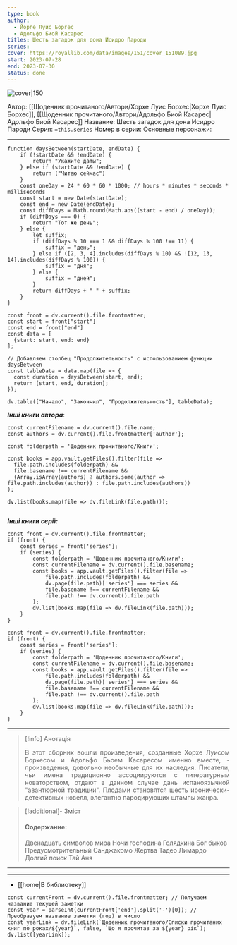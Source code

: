 ```yaml
---
type: book
author:
  - Йорге Луис Боргес
  - Адольфо Биой Касарес
titles: Шесть загадок для дона Исидро Пароди
series:
cover: https://royallib.com/data/images/151/cover_151089.jpg
start: 2023-07-28
end: 2023-07-30
status: done
---
```

![cover|150](Хорхе%20Луис%20Борхес,%20Адольфо%20Биой%20Касарес%20-%20Шесть%20загадок%20для%20дона%20Исидро%20Пароди.jpg)

Автор: [[Щоденник прочитаного/Автори/Хорхе Луис Борхес|Хорхе Луис Борхес]], [[Щоденник прочитаного/Автори/Адольфо Биой Касарес|Адольфо Биой Касарес]]
Название: Шесть загадок для дона Исидро Пароди
Серия:  `=this.series`
Номер в серии:
Основные персонажи:

---
```dataviewjs
function daysBetween(startDate, endDate) {
	if (!startDate && !endDate) { 
		return "Укажите даты"; 
	} else if (startDate && !endDate) {
		return ("Читаю сейчас")
	}
	const oneDay = 24 * 60 * 60 * 1000; // hours * minutes * seconds * milliseconds
	const start = new Date(startDate);
	const end = new Date(endDate);
	const diffDays = Math.round(Math.abs((start - end) / oneDay));
	if (diffDays === 0) {
		return "Тот же день";   
	} else {
		let suffix;     
	    if (diffDays % 10 === 1 && diffDays % 100 !== 11) {
		    suffix = "день";     
	    } else if ([2, 3, 4].includes(diffDays % 10) && ![12, 13, 14].includes(diffDays % 100)) {
			suffix = "дня";     
		} else {       
			suffix = "дней";     
		}          
		return diffDays + " " + suffix;   
	} 
}  

const front = dv.current().file.frontmatter;
const start = front["start"]
const end = front["end"]
const data = [
  {start: start, end: end}
];

// Добавляем столбец "Продолжительность" с использованием функции daysBetween
const tableData = data.map(file => {
  const duration = daysBetween(start, end);
  return [start, end, duration];
});

dv.table(["Начало", "Закончил", "Продолжительность"], tableData);
```
***Інші книги автора***:
```dataviewjs
const currentFilename = dv.current().file.name;
const authors = dv.current().file.frontmatter['author'];

const folderpath = 'Щоденник прочитаного/Книги';

const books = app.vault.getFiles().filter(file =>
  file.path.includes(folderpath) &&
  file.basename !== currentFilename &&
  (Array.isArray(authors) ? authors.some(author => file.path.includes(author)) : file.path.includes(authors))
);

dv.list(books.map(file => dv.fileLink(file.path)));


```
***Інші книги серії:***
```dataviewjs
const front = dv.current().file.frontmatter;
if (front) {
	const series = front['series'];
	if (series) {
		const folderpath = 'Щоденник прочитаного/Книги';
		const currentFilename = dv.current().file.basename;
		const books = app.vault.getFiles().filter(file =>  
			file.path.includes(folderpath) && 
			dv.page(file.path)['series'] === series && 
			file.basename !== currentFilename &&
			file.path !== dv.current().file.path 
		);
		dv.list(books.map(file => dv.fileLink(file.path)));
	}
}

```

```dataviewjs
const front = dv.current().file.frontmatter;
if (front) {
	const series = front['series'];
	if (series) {
		const folderpath = 'Щоденник прочитаного/Книги';
		const currentFilename = dv.current().file.basename;
		const books = app.vault.getFiles().filter(file =>  
			file.path.includes(folderpath) && 
			dv.page(file.path)['series'] === series && 
			file.basename !== currentFilename &&
			file.path !== dv.current().file.path 
		);
		dv.list(books.map(file => dv.fileLink(file.path)));
	}
}

```

---
>[!info] Анотація
><p align="justify">В этот сборник вошли произведения, созданные Хорхе Луисом Борхесом и Адольфо Бьоем Касаресом именно вместе, - произведения, довольно необычные для их наследия. Писатели, чьи имена традиционно ассоциируются с литературным новаторством, отдают в данном случае дань испаноязычной "авантюрной традиции". Плодами становятся шесть иронически-детективных новелл, элегантно пародирующих штампы жанра.</p>

>[!additional]- Зміст
> #### Содержание:
>
> Двенадцать символов мира
> Ночи господина Голядкина
> Бог быков
> Предусмотрительный Санджакомо
> Жертва Тадео Лимардо
> Долгий поиск Тай Аня
___

****

- [[home|В библиотеку]]
```dataviewjs
const currentFront = dv.current().file.frontmatter; // Получаем название текущей заметки
const year = parseInt(currentFront['end'].split('-')[0]); // Преобразуем название заметки (год) в число
const yearLink = dv.fileLink(`Щоденник прочитаного/Списки прочитаних книг по роках/${year}`, false, `Що я прочитав за ${year} рік`);
dv.list([yearLink]);
```